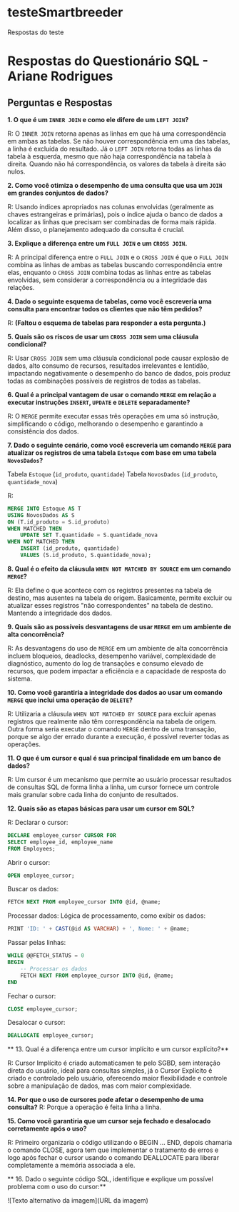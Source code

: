 # testeSmartbreeder
Respostas do teste 

# Respostas do Questionário SQL - Ariane Rodrigues

## Perguntas e Respostas

**1. O que é um `INNER JOIN` e como ele difere de um `LEFT JOIN`?**

R: O `INNER JOIN` retorna apenas as linhas em que há uma correspondência em ambas as tabelas. Se não houver correspondência em uma das tabelas, a linha é excluída do resultado. Já o `LEFT JOIN` retorna todas as linhas da tabela à esquerda, mesmo que não haja correspondência na tabela à direita. Quando não há correspondência, os valores da tabela à direita são nulos.

**2. Como você otimiza o desempenho de uma consulta que usa um `JOIN` em grandes conjuntos de dados?**

R: Usando índices apropriados nas colunas envolvidas (geralmente as chaves estrangeiras e primárias), pois o índice ajuda o banco de dados a localizar as linhas que precisam ser combinadas de forma mais rápida. Além disso, o planejamento adequado da consulta é crucial.

**3. Explique a diferença entre um `FULL JOIN` e um `CROSS JOIN`.**

R: A principal diferença entre o `FULL JOIN` e o `CROSS JOIN` é que o `FULL JOIN` combina as linhas de ambas as tabelas buscando correspondência entre elas, enquanto o `CROSS JOIN` combina todas as linhas entre as tabelas envolvidas, sem considerar a correspondência ou a integridade das relações.

**4. Dado o seguinte esquema de tabelas, como você escreveria uma consulta para encontrar todos os clientes que não têm pedidos?**

R:  **(Faltou o esquema de tabelas para responder a esta pergunta.)**

**5. Quais são os riscos de usar um `CROSS JOIN` sem uma cláusula condicional?**

R: Usar `CROSS JOIN` sem uma cláusula condicional pode causar explosão de dados, alto consumo de recursos, resultados irrelevantes e lentidão, impactando negativamente o desempenho do banco de dados, pois produz todas as combinações possíveis de registros de todas as tabelas.

**6. Qual é a principal vantagem de usar o comando `MERGE` em relação a executar instruções `INSERT`, `UPDATE` e `DELETE` separadamente?**

R: O `MERGE` permite executar essas três operações em uma só instrução, simplificando o código, melhorando o desempenho e garantindo a consistência dos dados.

**7. Dado o seguinte cenário, como você escreveria um comando `MERGE` para atualizar os registros de uma tabela `Estoque` com base em uma tabela `NovosDados`?**

Tabela `Estoque` (`id_produto`, `quantidade`)
Tabela `NovosDados` (`id_produto`, `quantidade_nova`)

R: 
```sql
MERGE INTO Estoque AS T
USING NovosDados AS S
ON (T.id_produto = S.id_produto)
WHEN MATCHED THEN
    UPDATE SET T.quantidade = S.quantidade_nova
WHEN NOT MATCHED THEN
    INSERT (id_produto, quantidade)
    VALUES (S.id_produto, S.quantidade_nova);
```
**8. Qual é o efeito da cláusula `WHEN NOT MATCHED BY SOURCE` em um comando `MERGE`?**

R: Ela define o que acontece com os registros presentes na tabela de destino, mas ausentes na tabela de origem. Basicamente, permite excluir ou atualizar esses registros "não correspondentes" na tabela de destino. Mantendo a integridade dos dados.

**9. Quais são as possíveis desvantagens de usar `MERGE` em um ambiente de alta concorrência?**

R: As desvantagens do uso de `MERGE` em um ambiente de alta concorrência incluem bloqueios, deadlocks, desempenho variável, complexidade de diagnóstico, aumento do log de transações e consumo elevado de recursos, que podem impactar a eficiência e a capacidade de resposta do sistema.

**10. Como você garantiria a integridade dos dados ao usar um comando `MERGE` que inclui uma operação de `DELETE`?**

R: Utilizaria a cláusula `WHEN NOT MATCHED BY SOURCE` para excluir apenas registros que realmente não têm correspondência na tabela de origem. Outra forma seria executar o comando `MERGE` dentro de uma transação, porque se algo der errado durante a execução, é possível reverter todas as operações.

**11. O que é um cursor e qual é sua principal finalidade em um banco de dados?**

R: Um cursor é um mecanismo que permite ao usuário processar resultados de consultas SQL de forma linha a linha, um cursor fornece um controle mais granular sobre cada linha do conjunto de resultados.

**12. Quais são as etapas básicas para usar um cursor em SQL?**

R: 
Declarar o cursor: 
```sql
DECLARE employee_cursor CURSOR FOR
SELECT employee_id, employee_name
FROM Employees;
```
Abrir o cursor:
  ``` sql
  OPEN employee_cursor;
  ```
Buscar os dados:
``` sql
FETCH NEXT FROM employee_cursor INTO @id, @name;
```
Processar dados: Lógica de processamento, como exibir os dados:
``` sql
PRINT 'ID: ' + CAST(@id AS VARCHAR) + ', Nome: ' + @name;
```
Passar pelas linhas:
``` sql
WHILE @@FETCH_STATUS = 0
BEGIN
    -- Processar os dados
    FETCH NEXT FROM employee_cursor INTO @id, @name;
END
```
Fechar o cursor:
``` sql
CLOSE employee_cursor;
```
Desalocar o cursor:
``` sql
DEALLOCATE employee_cursor;
```
** 13. Qual é a diferença entre um cursor implícito e um cursor explícito?**

R: Cursor Implícito é criado automaticamen te pelo SGBD, sem interação direta do usuário, ideal
para consultas simples, já o Cursor Explícito é criado e controlado pelo usuário, oferecendo maior
flexibilidade e controle sobre a manipulação de dados, mas com maior complexidade.

**14. Por que o uso de cursores pode afetar o desempenho de uma consulta?**
R: Porque a operação é feita linha a linha.

**15. Como você garantiria que um cursor seja fechado e desalocado corretamente após o uso?**

R: Primeiro organizaria o código utilizando o BEGIN … END, depois chamaria o comando
CLOSE, agora tem que implementar o tratamento de erros e logo após fechar o cursor usando o
comando DEALLOCATE para liberar completamente a memória associada a ele.

** 16. Dado o seguinte código SQL, identifique e explique um possível problema com o uso do cursor:**

![Texto alternativo da imagem](URL da imagem)

